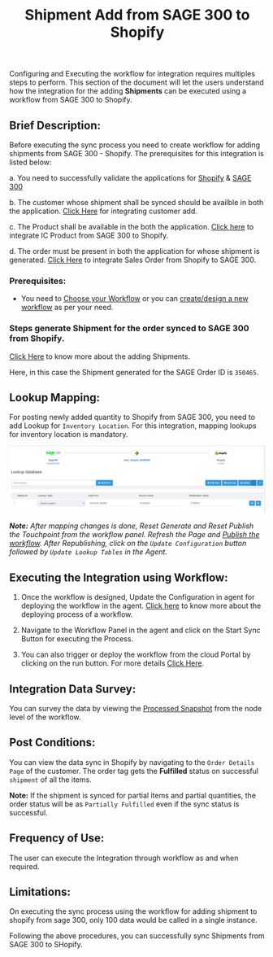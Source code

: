 ﻿---
title: "Shipment Add from SAGE 300 to Shopify"
toc: true
tag: developers
category: "Integration/Sage-Shopify"
deprecated: 
    url: "/processflow/overview-of-processflow"
    title: "Overview of ProcessFlow"
menus: 
    shopifysageintegration:
        title: "Shipment Add from SAGE 300 to Shopify"
        icon: fa fa-wpexplorer
        identifier: shopifysage300shipmentadd
---
Configuring and Executing the workflow for integration requires multiples steps to perform. This section of the document will let the users understand how the integration for the adding **Shipments** can be executed using a workflow from SAGE 300 to Shopify. 

## Brief Description:

Before executing the sync process you need to create workflow for adding shipments from SAGE 300 - Shopify. The prerequisites for this integration is listed below:

a. You need to successfully validate the applications for [Shopify](/connectors/shopify/) & [SAGE 300](/connectors/sage300/)  

b. The customer whose shipment shall be synced should be availble in both the application. [Click Here]() for integrating customer add.

c. The Product shall be available in the both the application. [Click here]() to integrate IC Product from SAGE 300 to Shopify.

d. The order must be present in both the application for whose shipment is generated. [Click Here]() to integrate Sales Order from Shopify to SAGE 300.

### Prerequisites: 

- You need to [Choose your Workflow](/workflow/steps-to-choose-your-workflow/) or you can [create/design a new workflow](/workflow/steps-to-create-your-first-workflow/) as per your need.


### Steps generate Shipment for the order synced to SAGE 300 from Shopify.

[Click Here](http://help.sage300.com/en-us/2017/web/Subsystems/OE/Content/Transactions/ShipmentsAndInvoices/ShippingOrdersAndItems.htm) to know more about the adding Shipments.

Here, in this case the Shipment generated for the SAGE Order ID is `350465`.


## Lookup Mapping:

For posting newly added quantity to Shopify from SAGE 300, you need to add Lookup for `Inventory Location`. For this integration, mapping lookups for inventory location is mandatory.

![shipadd3](\staticfiles\integration\SAGE300-Shopify\invupdate3.PNG)

**_Note:_** _After mapping changes is done, Reset Generate and Reset Publish the Touchpoint from the workflow panel. Refresh the Page and [Publish the workflow](/workflow/deploying-and-executing/#publishing-a-workflow). After Republishing, click on the `Update Configuration` button followed by `Update Lookup Tables` in the Agent._

## Executing the Integration using Workflow:

1.	Once the workflow is designed, Update the Configuration in agent for deploying the workflow in the agent. [Click here](/workflow/deploying-and-executing/) to know more about the deploying process of a workflow.

2.	Navigate to the Workflow Panel in the agent and click on the Start Sync Button for executing the Process.

3.  You can also trigger or deploy the workflow from the cloud Portal by clicking on the run button. For more details [Click Here](/workflow/deploying-and-executing/#executing-the-workflow).

## Integration Data Survey:

You can survey the data by viewing the [Processed Snapshot](/workflow/list-of-snapshot/)  from the node level of the workflow.


## Post Conditions:
You can view the data sync in Shopify by navigating to  the `Order Details Page` of the customer. The order tag gets the **Fulfilled** status on successful `shipment` of all the items.

**Note:** If the shipment is synced for partial items and partial quantities, the order status will be as `Partially Fulfilled` even if the sync status is successful.

## Frequency of Use:

The user can execute the Integration through workflow as and when required. 

## Limitations:

On executing the sync process using the workflow for adding shipment to shopify from sage 300, only 100 data would be called in a single instance.

Following the above procedures, you can successfully sync Shipments from SAGE 300 to SHopify.